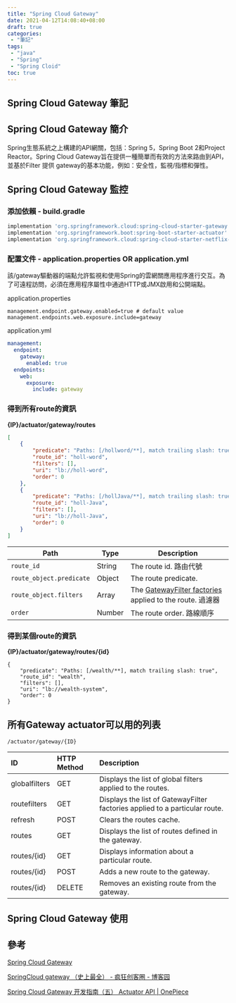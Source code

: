 ```yaml
---
title: "Spring Cloud Gateway"
date: 2021-04-12T14:08:40+08:00
draft: true
categories:
 - "筆記"
tags:
 - "java"
 - "Spring"
 - "Spring Cloid"
toc: true
---
```


## Spring Cloud Gateway 筆記
<!-- 簡介 -->

## Spring Cloud Gateway 簡介



Spring生態系統之上構建的API網關，包括：Spring 5，Spring Boot 2和Project Reactor。Spring Cloud Gateway旨在提供一種簡單而有效的方法來路由到API，並基於Filter 提供 gateway的基本功能，例如：安全性，監視/指標和彈性。


<!--more-->



## Spring Cloud Gateway 監控

### 添加依賴 -  build.gradle

```build.gradle
implementation 'org.springframework.cloud:spring-cloud-starter-gateway'
implementation 'org.springframework.boot:spring-boot-starter-actuator'
implementation 'org.springframework.cloud:spring-cloud-starter-netflix-eureka-client'
```

### 配置文件 -  application.properties OR application.yml

該/gateway驅動器的端點允許監視和使用Spring的雲網關應用程序進行交互。為了可遠程訪問，必須在應用程序屬性中通過HTTP或JMX啟用和公開端點。

application.properties
```properties
management.endpoint.gateway.enabled=true # default value
management.endpoints.web.exposure.include=gateway
```


application.yml
```yml
management:
  endpoint:
    gateway:
      enabled: true
  endpoints:
    web:
      exposure:
        include: gateway

```



### 得到所有route的資訊
**{IP}/actuator/gateway/routes**

```json
[
    {
        "predicate": "Paths: [/hollword/**], match trailing slash: true",
        "route_id": "holl-word",
        "filters": [],
        "uri": "lb://holl-word",
        "order": 0
    },
    {
        "predicate": "Paths: [/hollJava/**], match trailing slash: true",
        "route_id": "holl-Java",
        "filters": [],
        "uri": "lb://holl-Java",
        "order": 0
    }
]
```


| Path                     | Type   | Description                                                  |
| ------------------------ | ------ | ------------------------------------------------------------ |
| `route_id`               | String | The route id. 路由代號                                       |
| `route_object.predicate` | Object | The route predicate.                                         |
| `route_object.filters`   | Array  | The [GatewayFilter factories](https://cloud.spring.io/spring-cloud-gateway/multi/multi__actuator_api.html) applied to the route. 過濾器 |
| `order`                  | Number | The route order. 路線順序                                    |

### 得到某個route的資訊

**{IP}/actuator/gateway/routes/{id}**

````
{
    "predicate": "Paths: [/wealth/**], match trailing slash: true",
    "route_id": "wealth",
    "filters": [],
    "uri": "lb://wealth-system",
    "order": 0
}
````



## 所有Gateway actuator可以用的列表

`/actuator/gateway/{ID}`

| ID            | HTTP Method | Description                                                  |
| :------------ | :---------- | :----------------------------------------------------------- |
| globalfilters | GET         | Displays the list of global filters applied to the routes.   |
| routefilters  | GET         | Displays the list of GatewayFilter factories applied to a particular route. |
| refresh       | POST        | Clears the routes cache.                                     |
| routes        | GET         | Displays the list of routes defined in the gateway.          |
| routes/{id}   | GET         | Displays information about a particular route.               |
| routes/{id}   | POST        | Adds a new route to the gateway.                             |
| routes/{id}   | DELETE      | Removes an existing route from the gateway.                  |



## Spring Cloud Gateway 使用







## 參考

[Spring Cloud Gateway](https://docs.spring.io/spring-cloud-gateway/docs/current/reference/html/)

[SpringCloud gateway （史上最全） - 疯狂创客圈 - 博客园](https://www.cnblogs.com/crazymakercircle/p/11704077.html)

[Spring Cloud Gateway 开发指南（五） Actuator API | OnePiece](https://cdrcool.github.io/2020/02/27/Spring%20Cloud%20Gateway%E5%BC%80%E5%8F%91%E6%8C%87%E5%8D%97(%E4%BA%94)%20Actuator%20API/)

